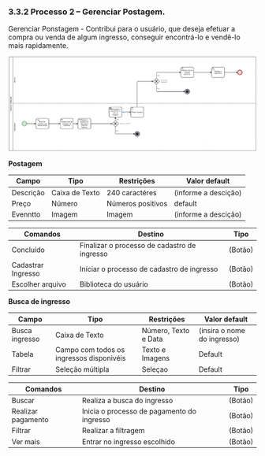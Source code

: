 ### 3.3.2 Processo 2 – Gerenciar Postagem.

Gerenciar Ponstagem - Contribui para o usuário, que deseja efetuar a compra ou venda de algum ingresso, conseguir encontrá-lo e vendê-lo mais rapidamente.


![Exemplo de um Modelo BPMN do PROCESSO 2](images/processo2.png "Modelo BPMN do Processo 2.")


**Postagem**

| **Campo**       | **Tipo**         | **Restrições** | **Valor default** |
| ---             | ---              | ---            | ---               |
| Descrição       |  Caixa de Texto  | 240 caractéres           | (informe a descição)|
| Preço           |  Número          | Números positivos         |    default        |
| Evenntto    |  Imagem  |     Imagem       | (informe a descição)|

| **Comandos**         |  **Destino**                                  | **Tipo**   |
| ---                  | ---                            | ---               |
| Concluído  | Finalizar o processo de cadastro de ingresso  |  (Botão)   |
| Cadastrar  Ingresso          | Iníciar o processo de cadastro de ingresso    |  (Botão)   |
| Escolher arquivo           | Biblioteca do usuário  |  (Botão)   |



**Busca de ingresso**

| **Campo**       | **Tipo**                                  | **Restrições**         | **Valor default**          |
| ---             | ---                                        | ---                    | ---               |
| Busca ingresso  |  Caixa de Texto                           |      Número, Texto e Data                 | (insira o nome do ingresso)|
| Tabela          |  Campo com todos os ingressos disponivéis |        Texto e Imagens                | Default                    |
| Filtrar         |  Seleção múltipla  |        Seleçao                | Default                    |


| **Comandos**         |  **Destino**                               | **Tipo**        |
| ---                  | ---                            | ---               |
| Buscar               | Realiza a busca do ingresso                | (Botão)         |
| Realizar pagamento   | Inicia o processo de pagamento do ingresso |  (Botão)        |
| Filtrar           | Realizar a filtragem              | (Botão)         |
| Ver mais         | Entrar no ingresso escolhido          | (Botão)         |

